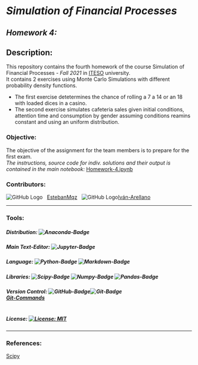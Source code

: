 # ***Simulation of Financial Processes***
## ***Homework 4:*** <br>

## **Description:**
This repository contains the fourth homework of the course Simulation of Financial Processes - *Fall 2021* in [ITESO](https://www.topuniversities.com/universities/iteso-universidad-jesuita-de-guadalajara) university. 
<br>
It contains 2 exercises using Monte Carlo Simulations with different probability density functions. 
- The first exercise detetermines the chance of rolling a 7 a 14 or an 18 with loaded dices in a casino.
- The second exercise simulates cafeteria sales given initial conditions, attention time and consumption by gender assuming conditions reamins constant and using an uniform distribution.


### **Objective:**
The objective of the assignment for the team members is to prepare for the first exam.<br>
*The instructions, source code for indiv. solutions and their output is contained in the main notebook:* [Homework-4.ipynb](https://github.com/EstebanMqz/FPS-Hw4_MD-Py_Ex/blob/main/Homework-4.ipynb)

### **Contributors:** 
![GitHub Logo](https://github.com/EstebanMqz.png?size=30) &nbsp; [EstebanMqz](https://github.com/EstebanMqz) &nbsp; ![GitHub Logo](https://github.com/IvanArellanoRuelas.png?size=27)[Iván-Arellano](https://github.com/IvanArellanoRuelas)

---
### **Tools:**

##### Distribution:&nbsp;![Anaconda-Badge](https://img.shields.io/badge/Anaconda-44A833?style=flat-square&logo=anaconda&logoColor=white)<br> 
##### Main Text-Editor:&nbsp;![Jupyter-Badge](https://img.shields.io/badge/Jupyter-Notebook-orange.svg?style=flat-square&logo=Jupyter&logoColor=white)
##### Language:&nbsp;![Python-Badge](https://img.shields.io/badge/Python-3776AB.svg?style=flat-square&logo=Python&logoColor=white)&nbsp;![Markdown-Badge](https://img.shields.io/badge/Markdown-000000.svg?style=flat-square&logo=Markdown&logoColor=white)<br>
##### Libraries:&nbsp;![Scipy-Badge](https://img.shields.io/badge/SciPy-654FF0?style=for-the-badge&logo=SciPy&logoColor=white)&nbsp;![Numpy-Badge](https://img.shields.io/badge/Numpy-013243?style=flat-square&logo=numpy&logoColor=white)&nbsp;![Pandas-Badge](https://img.shields.io/badge/Pandas-150458?style=flat-square&logo=pandas&logoColor=white)<br>
##### Version Control:&nbsp;![GitHub-Badge](https://img.shields.io/badge/GitHub-100000?style=flat-square&logo=github&logoColor=white)![Git-Badge](https://img.shields.io/badge/Git-F05032.svg?style=flat-square&logo=Git&logoColor=white) <br> [Git-Commands](https://github.com/EstebanMqz/Git-Commands)<br><br>

##### License:&nbsp;[![License: MIT](https://img.shields.io/badge/License-MIT-yellow.svg)](https://opensource.org/licenses/MIT)
---
### **References:** 
[Scipy](https://github.com/scipy/scipy)